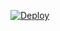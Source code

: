 
  
[![Deploy](https://www.herokucdn.com/deploy/button.png)](https://dashboard.heroku.com/new?template=https://github.com/zhangwh08/mydemo)  
  
